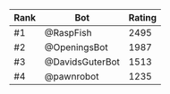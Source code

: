 Rank|Bot|Rating
---|---|---
#1|@RaspFish|2495
#2|@OpeningsBot|1987
#3|@DavidsGuterBot|1513
#4|@pawnrobot|1235
